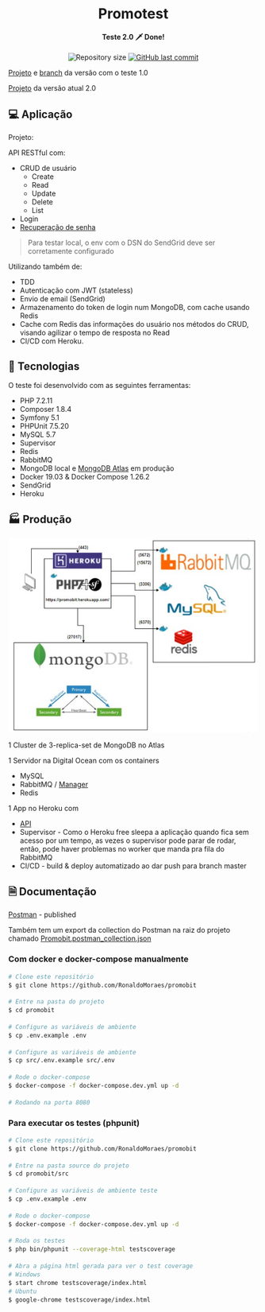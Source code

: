 <h1 align="center">
    Promotest
</h1>

<h4 align="center"> 
	Teste 2.0 🗡️ Done!
</h4>
<p align="center">	
	
  <img alt="Repository size" src="https://img.shields.io/github/repo-size/RonaldoMoraes/promobit">
    
  
  <a href="https://github.com/RonaldoMoraes/promobit/commits/master">
    <img alt="GitHub last commit" src="https://img.shields.io/github/last-commit/RonaldoMoraes/promobit">
  </a>

  <a>

</p>

[Projeto](https://github.com/RonaldoMoraes/promobit/projects/1) e [branch](https://github.com/RonaldoMoraes/promobit/tree/rc-1.0) da versão com o teste 1.0

[Projeto](https://github.com/RonaldoMoraes/promobit/projects/2) da versão atual 2.0

## 💻 Aplicação

Projeto: 

API RESTful com:

- CRUD de usuário
  - Create
  - Read
  - Update
  - Delete
  - List
- Login
- [Recuperação de senha](https://promobit.herokuapp.com/reset-password)
 > Para testar local, o env com o DSN do SendGrid deve ser corretamente configurado

Utilizando também de:
- TDD
- Autenticação com JWT (stateless)
- Envio de email (SendGrid)
- Armazenamento do token de login num MongoDB, com cache usando Redis
- Cache com Redis das informações do usuário nos métodos do CRUD, visando agilizar o tempo de resposta no Read
- CI/CD com Heroku.

## :rocket: Tecnologias

O teste foi desenvolvido com as seguintes ferramentas:

- PHP 7.2.11
- Composer 1.8.4
- Symfony 5.1
- PHPUnit 7.5.20
- MySQL 5.7
- Supervisor
- Redis
- RabbitMQ
- MongoDB local e [MongoDB Atlas](https://cloud.mongodb.com/v2) em produção
- Docker 19.03 & Docker Compose 1.26.2
- SendGrid
- Heroku

## :factory: Produção
<p align="center">
	<img src="https://raw.githubusercontent.com/RonaldoMoraes/promobit/master/arquitetura.jpg">
</p>
1 Cluster de 3-replica-set de MongoDB no Atlas

1 Servidor na Digital Ocean com os containers
- MySQL
- RabbitMQ / [Manager](http://ronaldomoraes.com.br:15672/)
- Redis

1 App no Heroku com
- [API](https://promobit.herokuapp.com/)
- Supervisor - Como o Heroku free sleepa a aplicação quando fica sem acesso por um tempo, as vezes o supervisor pode parar de rodar, então, pode haver problemas no worker que manda pra fila do RabbitMQ
- CI/CD - build & deploy automatizado ao dar push para branch master

## 🗎 Documentação

[Postman](https://documenter.getpostman.com/view/3747276/TVCgxS4X) - published

Também tem um export da collection do Postman na raiz do projeto chamado [Promobit.postman_collection.json](https://github.com/RonaldoMoraes/promobit/blob/master/Promobit.postman_collection.json)

### Com docker e docker-compose manualmente

```bash
# Clone este repositório
$ git clone https://github.com/RonaldoMoraes/promobit

# Entre na pasta do projeto
$ cd promobit

# Configure as variáveis de ambiente
$ cp .env.example .env

# Configure as variáveis de ambiente
$ cp src/.env.example src/.env

# Rode o docker-compose
$ docker-compose -f docker-compose.dev.yml up -d

# Rodando na porta 8080
```

### Para executar os testes (phpunit)

```bash
# Clone este repositório
$ git clone https://github.com/RonaldoMoraes/promobit

# Entre na pasta source do projeto
$ cd promobit/src

# Configure as variáveis de ambiente teste
$ cp .env.example .env

# Rode o docker-compose
$ docker-compose -f docker-compose.dev.yml up -d

# Roda os testes
$ php bin/phpunit --coverage-html testscoverage

# Abra a página html gerada para ver o test coverage
# Windows
$ start chrome testscoverage/index.html
# Ubuntu
$ google-chrome testscoverage/index.html

```
